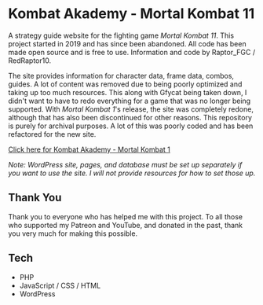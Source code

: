 # Kombat Akademy - Mortal Kombat 11

A strategy guide website for the fighting game *Mortal Kombat 11*. This project started in 2019 and has since been abandoned. All code has been made open source and is free to use. Information and code by Raptor_FGC / RedRaptor10.

The site provides information for character data, frame data, combos, guides. A lot of content was removed due to being poorly optimized and taking up too much resources. This along with Gfycat being taken down, I didn't want to have to redo everything for a game that was no longer being supported. With *Mortal Kombat 1*'s release, the site was completely redone, although that has also been discontinued for other reasons. This repository is purely for archival purposes. A lot of this was poorly coded and has been refactored for the new site.

[Click here for Kombat Akademy - Mortal Kombat 1](https://github.com/RedRaptor10/kombat-akademy)

*Note: WordPress site, pages, and database must be set up separately if you want to use the site. I will not provide resources for how to set those up.*

## Thank You
Thank you to everyone who has helped me with this project. To all those who supported my Patreon and YouTube, and donated in the past, thank you very much for making this possible.

## Tech
- PHP
- JavaScript / CSS / HTML
- WordPress
